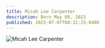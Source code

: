 ```yaml
---
title: Micah Lee Carpenter
description: Born May 09, 2023
published: 2025-07-07T08:31:25-0400
---
```


![Micah Lee Carpenter](/images/micah-lee-carpenter.webp)
